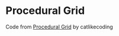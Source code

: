 # Procedural Grid
Code from [Procedural Grid](https://catlikecoding.com/unity/tutorials/procedural-grid/) by catlikecoding

